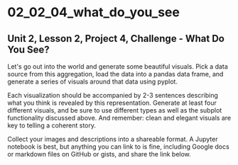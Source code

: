 # 02_02_04_what_do_you_see
Unit 2, Lesson 2, Project 4, Challenge - What Do You See?
----------------------------------------------------------------------------
Let's go out into the world and generate some beautiful visuals. Pick a data source from this aggregation, load the data into a pandas data frame, and generate a series of visuals around that data using pyplot.

Each visualization should be accompanied by 2-3 sentences describing what you think is revealed by this representation. Generate at least four different visuals, and be sure to use different types as well as the subplot functionality discussed above. And remember: clean and elegant visuals are key to telling a coherent story.

Collect your images and descriptions into a shareable format. A Jupyter notebook is best, but anything you can link to is fine, including Google docs or markdown files on GitHub or gists, and share the link below.
